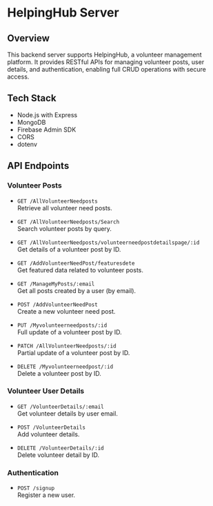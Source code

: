 # HelpingHub Server

## Overview

This backend server supports HelpingHub, a volunteer management platform. It provides RESTful APIs for managing volunteer posts, user details, and authentication, enabling full CRUD operations with secure access.

## Tech Stack

- Node.js with Express  
- MongoDB  
- Firebase Admin SDK  
- CORS  
- dotenv  

## API Endpoints

### Volunteer Posts

- `GET /AllVolunteerNeedposts`  
  Retrieve all volunteer need posts.

- `GET /AllVolunteerNeedposts/Search`  
  Search volunteer posts by query.

- `GET /AllVolunteerNeedposts/volunteerneedpostdetailspage/:id`  
  Get details of a volunteer post by ID.

- `GET /AddVolunteerNeedPost/featuresdete`  
  Get featured data related to volunteer posts.

- `GET /ManageMyPosts/:email`  
  Get all posts created by a user (by email).

- `POST /AddVolunteerNeedPost`  
  Create a new volunteer need post.

- `PUT /Myvolunteerneedposts/:id`  
  Full update of a volunteer post by ID.

- `PATCH /AllVolunteerNeedposts/:id`  
  Partial update of a volunteer post by ID.

- `DELETE /Myvolunteerneedpost/:id`  
  Delete a volunteer post by ID.

### Volunteer User Details

- `GET /VolunteerDetails/:email`  
  Get volunteer details by user email.

- `POST /VolunteerDetails`  
  Add volunteer details.

- `DELETE /VolunteerDetails/:id`  
  Delete volunteer detail by ID.

### Authentication

- `POST /signup`  
  Register a new user.
